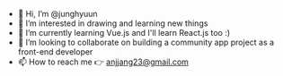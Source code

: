 - 👋 Hi, I’m @junghyuun
- 👀 I’m interested in drawing and learning new things
- 🌱 I’m currently learning Vue.js and I'll learn React.js too :)
- 💞️ I’m looking to collaborate on building a community app project as a front-end developer 
- 📫 How to reach me 👉 anjjang23@gmail.com

<!---
junghyuun/junghyuun is a ✨ special ✨ repository because its `README.md` (this file) appears on your GitHub profile.
You can click the Preview link to take a look at your changes.
--->
